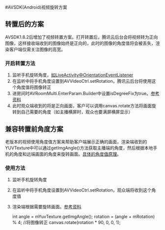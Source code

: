 #AVSDK(Android)视频旋转方案
## 转置后的方案
AVSDK1.8.2后增加了视频转置方案。打开转置后，腾讯云后台会将视频转为正向图像，这样接收端收到的图像始终是正向的，此时的图像的角度值将会被丢失，渲染客户端仅需关注图像的高宽。
### 开启转置方法
1. 监听手机旋转角度，[如LiveActivity中OrientationEventListener](https://github.com/zhaoyang21cn/Android_Suixinbo/blob/master/app/src/main/java/com/tencent/qcloud/suixinbo/views/LiveActivity.java)
2. 在监听中将手机角度设置到AVVideoCtrl.setRotation，腾讯云后台将使用这个角度值将图像转正
3. 进房间时AVRoomMulti.EnterParam.Builder中设置isDegreeFix为true。[参考资料](https://github.com/zhaoyang21cn/Android_Suixinbo/blob/master/app/src/main/java/com/tencent/qcloud/suixinbo/presenters/EnterLiveHelper.java)
4. 此时观众端收到的将是正向画面，客户可以调用canvas.rotate方法将画面旋转到自己需要的角度（如主播横屏时，观众也要满屏横屏显示）
## 兼容转置前角度方案
老版本的视频使用角度值方案来帮助客户端展示正确的画面，渲染端收到的YUVTexture中可以通过getImgAngle()方法获取主播端的角度，然后根据本地手机的角度和远端画面的角度来旋转画面。[具体的角度值原理](https://github.com/zhaoyang21cn/Android_Suixinbo/blob/master/%E6%A8%AA%E7%AB%96%E5%B1%8F%E8%A7%92%E5%BA%A6%E8%A7%A3%E9%87%8A.pdf)。
### 使用方法
1. 监听手机旋转角度
2. 在监听中将手机角度设置到AVVideoCtrl.setRotation，观众端将收到这个角度值
3. 渲染端根据需要旋转画面。[参考资料](https://github.com/zhaoyang21cn/Android_Suixinbo/blob/master/app/src/main/java/com/tencent/qcloud/suixinbo/avcontrollers/GLVideoView.java)

    int angle = mYuvTexture.getImgAngle();
    rotation = (angle + mRotation) % 4;
    //将图像转正
    canvas.rotate(rotation * 90, 0, 0, 1);

